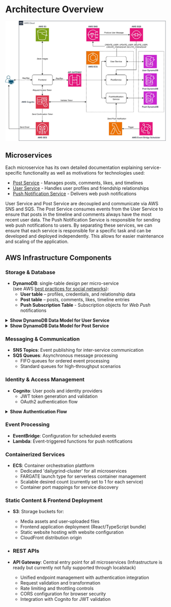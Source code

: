 # Architecture Overview

![Architecture](./../img/Architecture.jpeg)

## Microservices

Each microservice has its own detailed documentation explaining service-specific functionality as well as motivations for technologies used:

- [Post Service](../microservices/post-service/README.md) - Manages posts, comments, likes, and timelines
- [User Service](../microservices/user-service/README.md) - Handles user profiles and friendship relationships
- [Push Notification Service](../microservices/push-notification-service/README.md) - Delivers web push notifications

User Service and Post Service are decoupled and communicate via AWS SNS and SQS. The Post Service consumes events from the User Service to ensure that posts in the timeline and comments always have the most recent user data. The Push Notification Service is responsible for sending web push notifications to users. By separating these services, we can ensure that each service is responsible for a specific task and can be developed and deployed independently. This allows for easier maintenance and scaling of the application.

## AWS Infrastructure Components

### Storage & Database

- **DynamoDB**:  single-table design per micro-service \
  (see AWS [best practices for social networks](https://docs.aws.amazon.com/amazondynamodb/latest/developerguide/data-modeling-schema-social-network.html)):
  - **User table** – profiles, credentials, and relationship data
  - **Post table** – posts, comments, likes, timeline entries
  - **Push Subscription Table** - Subscription objects for *Web Push* notifications

<details>
<summary><strong>Show DynamoDB Data Model for User Service </strong></summary>

<div style="text-align: center;">
  <img src="../img/user_table.jpg" alt="User Table schema" width="420" />
</div>

</details>
<details>
<summary><strong>Show DynamoDB Data Model for Post Service </strong></summary>

<div style="text-align: center;">
  <img src="../img/post_table.jpg" alt="Post Table schema" width="420" />
</div>

</details>


### Messaging & Communication
- **SNS Topics**: Event publishing for inter-service communication
- **SQS Queues**: Asynchronous message processing
  - FIFO queues for ordered event processing
  - Standard queues for high-throughput scenarios

### Identity & Access Management
- **Cognito**: User pools and identity providers
  - JWT token generation and validation
  - OAuth2 authentication flow

<details>
<summary><strong>Show Authentication Flow </strong></summary>

<div style="text-align: center;">
  <img src="../img/authflow.jpg" alt="User Table schema" width="420" />
</div>
</details>

### Event Processing
- **EventBridge**: Configuration for scheduled events
- **Lambda**: Event-triggered functions for push notifications

### Containerized Services
- **ECS**: Container orchestration plattform
  - Dedicated 'dailygrind-cluster' for all microservices
  - FARGATE launch type for serverless container management
  - Scalable desired count (currently set to 1 for each service)
  - Container port mappings for service discovery

### Static Content & Frontend Deployment
- **S3**: Storage buckets for:
  - Media assets and user-uploaded files
  - Frontend application deployment (React/TypeScript bundle)
  - Static website hosting with website configuration
  - CloudFront distribution origin

- ### REST APIs
- **API Gateway**: Central entry point for all microservices (Infrastructure is ready but currently not fully supported through localstack)
  - Unified endpoint management with authentication integration
  - Request validation and transformation
  - Rate limiting and throttling controls
  - CORS configuration for browser security
  - Integration with Cognito for JWT validation
